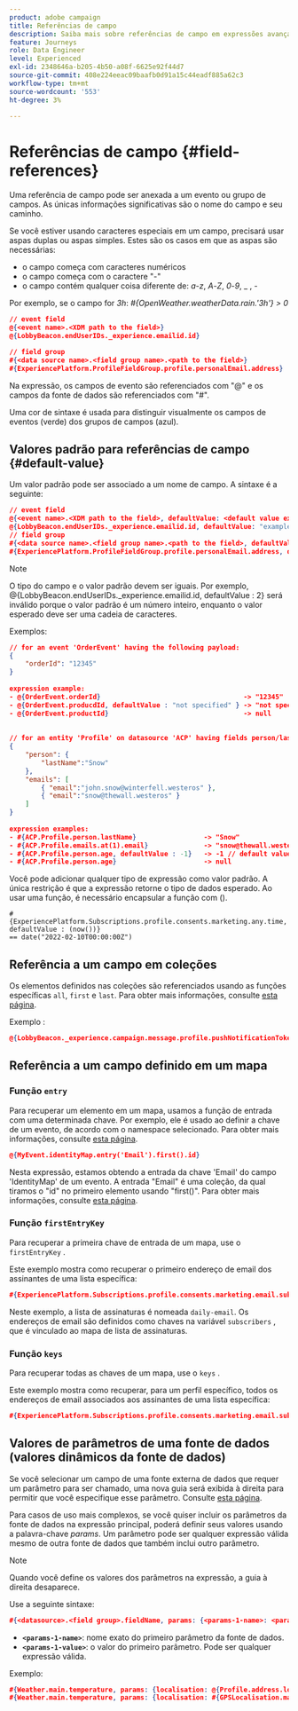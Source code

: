 ```yaml
---
product: adobe campaign
title: Referências de campo
description: Saiba mais sobre referências de campo em expressões avançadas
feature: Journeys
role: Data Engineer
level: Experienced
exl-id: 2348646a-b205-4b50-a08f-6625e92f44d7
source-git-commit: 408e224eeac09baafb0d91a15c44eadf885a62c3
workflow-type: tm+mt
source-wordcount: '553'
ht-degree: 3%

---
```


# Referências de campo {#field-references}

Uma referência de campo pode ser anexada a um evento ou grupo de campos. As únicas informações significativas são o nome do campo e seu caminho.

Se você estiver usando caracteres especiais em um campo, precisará usar aspas duplas ou aspas simples. Estes são os casos em que as aspas são necessárias:

* o campo começa com caracteres numéricos
* o campo começa com o caractere &quot;-&quot;
* o campo contém qualquer coisa diferente de: _a_-_z_, _A_-_Z_, _0_-_9_, _ , _-_

Por exemplo, se o campo for _3h_: _#{OpenWeather.weatherData.rain.&#39;3h&#39;} > 0_

```json
// event field
@{<event name>.<XDM path to the field>}
@{LobbyBeacon.endUserIDs._experience.emailid.id}

// field group
#{<data source name>.<field group name>.<path to the field>}
#{ExperiencePlatform.ProfileFieldGroup.profile.personalEmail.address}
```

Na expressão, os campos de evento são referenciados com &quot;@&quot; e os campos da fonte de dados são referenciados com &quot;#&quot;.

Uma cor de sintaxe é usada para distinguir visualmente os campos de eventos (verde) dos grupos de campos (azul).

## Valores padrão para referências de campo {#default-value}

Um valor padrão pode ser associado a um nome de campo. A sintaxe é a seguinte:

```json
// event field
@{<event name>.<XDM path to the field>, defaultValue: <default value expression>}
@{LobbyBeacon.endUserIDs._experience.emailid.id, defaultValue: "example@adobe.com"}
// field group
#{<data source name>.<field group name>.<path to the field>, defaultValue: <default value expression>}
#{ExperiencePlatform.ProfileFieldGroup.profile.personalEmail.address, defaultValue: "example@adobe.com"}
```

>[!NOTE]
>
>O tipo do campo e o valor padrão devem ser iguais. Por exemplo, @{LobbyBeacon.endUserIDs._experience.emailid.id, defaultValue : 2} será inválido porque o valor padrão é um número inteiro, enquanto o valor esperado deve ser uma cadeia de caracteres.

Exemplos:

```json
// for an event 'OrderEvent' having the following payload:
{
    "orderId": "12345"
}
 
expression example:
- @{OrderEvent.orderId}                                    -> "12345"
- @{OrderEvent.producdId, defaultValue : "not specified" } -> "not specified" // default value, productId is not a field present in the payload
- @{OrderEvent.productId}                                  -> null
 
 
// for an entity 'Profile' on datasource 'ACP' having fields person/lastName, with fetched data such as:
{
    "person": {
        "lastName":"Snow"
    },
    "emails": [
        { "email":"john.snow@winterfell.westeros" },
        { "email":"snow@thewall.westeros" }
    ]
}
 
expression examples:
- #{ACP.Profile.person.lastName}                 -> "Snow"
- #{ACP.Profile.emails.at(1).email}              -> "snow@thewall.westeros"
- #{ACP.Profile.person.age, defaultValue : -1}   -> -1 // default value, age is not a field present in the payload
- #{ACP.Profile.person.age}                      -> null
```

Você pode adicionar qualquer tipo de expressão como valor padrão. A única restrição é que a expressão retorne o tipo de dados esperado. Ao usar uma função, é necessário encapsular a função com ().

```
#{ExperiencePlatform.Subscriptions.profile.consents.marketing.any.time, defaultValue : (now())} 
== date("2022-02-10T00:00:00Z")
```

## Referência a um campo em coleções

Os elementos definidos nas coleções são referenciados usando as funções específicas `all`, `first` e `last`. Para obter mais informações, consulte [esta página](../expression/collection-management-functions.md).

Exemplo :

```json
@{LobbyBeacon._experience.campaign.message.profile.pushNotificationTokens.all()
```

## Referência a um campo definido em um mapa

### Função `entry` 

Para recuperar um elemento em um mapa, usamos a função de entrada com uma determinada chave. Por exemplo, ele é usado ao definir a chave de um evento, de acordo com o namespace selecionado. Para obter mais informações, consulte [esta página](../../event/about-creating.md#select-the-namespace).

```json
@{MyEvent.identityMap.entry('Email').first().id}
```

Nesta expressão, estamos obtendo a entrada da chave &#39;Email&#39; do campo &#39;IdentityMap&#39; de um evento. A entrada &quot;Email&quot; é uma coleção, da qual tiramos o &quot;id&quot; no primeiro elemento usando &quot;first()&quot;. Para obter mais informações, consulte [esta página](../expression/collection-management-functions.md).

### Função `firstEntryKey` 

Para recuperar a primeira chave de entrada de um mapa, use o `firstEntryKey` .

Este exemplo mostra como recuperar o primeiro endereço de email dos assinantes de uma lista específica:

```json
#{ExperiencePlatform.Subscriptions.profile.consents.marketing.email.subscriptions.entry('daily-email').subscribers.firstEntryKey()}
```

Neste exemplo, a lista de assinaturas é nomeada `daily-email`. Os endereços de email são definidos como chaves na variável `subscribers` , que é vinculado ao mapa de lista de assinaturas.

### Função `keys` 

Para recuperar todas as chaves de um mapa, use o `keys` .

Este exemplo mostra como recuperar, para um perfil específico, todos os endereços de email associados aos assinantes de uma lista específica:

```json
#{ExperiencePlatform.Subscriptions.profile.consents.marketing.email.subscriptions.entry('daily-mail').subscribers.keys()
```

## Valores de parâmetros de uma fonte de dados (valores dinâmicos da fonte de dados)

Se você selecionar um campo de uma fonte externa de dados que requer um parâmetro para ser chamado, uma nova guia será exibida à direita para permitir que você especifique esse parâmetro. Consulte [esta página](../expression/expressionadvanced.md).

Para casos de uso mais complexos, se você quiser incluir os parâmetros da fonte de dados na expressão principal, poderá definir seus valores usando a palavra-chave _params_. Um parâmetro pode ser qualquer expressão válida mesmo de outra fonte de dados que também inclui outro parâmetro.

>[!NOTE]
>
>Quando você define os valores dos parâmetros na expressão, a guia à direita desaparece.

Use a seguinte sintaxe:

```json
#{<datasource>.<field group>.fieldName, params: {<params-1-name>: <params-1-value>, <params-2-name>: <params-2-value>}}
```

* **`<params-1-name>`**: nome exato do primeiro parâmetro da fonte de dados.
* **`<params-1-value>`**: o valor do primeiro parâmetro. Pode ser qualquer expressão válida.

Exemplo:

```json
#{Weather.main.temperature, params: {localisation: @{Profile.address.localisation}}}
#{Weather.main.temperature, params: {localisation: #{GPSLocalisation.main.coordinates, params: {city: @{Profile.address.city}}}}}
```
